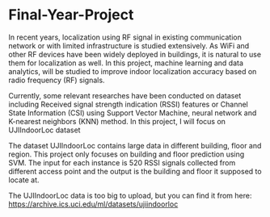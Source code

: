 # Final-Year-Project

In recent years, localization using RF signal in existing communication network or with limited infrastructure is studied extensively. As WiFi and other RF devices have been widely deployed in buildings, it is natural to use them for localization as well. In this project, machine learning and data analytics, will be studied to improve indoor localization accuracy based on radio frequency (RF) signals.

Currently, some relevant researches have been conducted on dataset including Received signal strength indication (RSSI) features or Channel State Information (CSI) using Support Vector Machine, neural network and K-nearest neighbors (KNN) method. In this project, I will focus on UJIIndoorLoc dataset

The dataset UJIIndoorLoc contains large data in different building, floor and region. This project only focuses on building and floor prediction using SVM. The input for each instance is 520 RSSI signals collected from different access point and the output is the building and floor it supposed to locate at. 

The UJIIndoorLoc data is too big to upload, but you can find it from here: https://archive.ics.uci.edu/ml/datasets/ujiindoorloc
